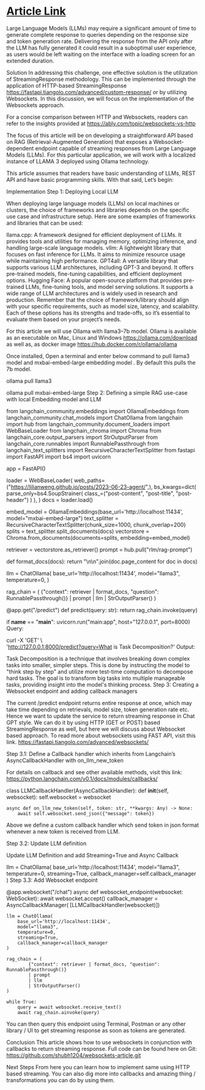 # [Article Link](https://medium.com/@shubham.mdsk/websocket-based-streaming-with-fast-api-and-local-llama-3-46f88eda71a2)

Large Language Models (LLMs) may require a significant amount of time to generate complete response to queries depending on the response size and token generation rate.
Delivering the response from the API only after the LLM has fully generated it could result in a suboptimal user experience, as users would be left waiting on the interface with a loading screen for an extended duration.

Solution
In addressing this challenge, one effective solution is the utilization of StreamingResponse methodology. This can be implemented through the application of HTTP-based StreamingResponse https://fastapi.tiangolo.com/advanced/custom-response/ or by utilizing Websockets. In this discussion, we will focus on the implementation of the Websockets approach.

For a concise comparison between HTTP and Websockets, readers can refer to the insights provided at https://ably.com/topic/websockets-vs-http

The focus of this article will be on developing a straightforward API based on RAG (Retrieval-Augmented Generation) that exposes a Websocket-dependent endpoint capable of streaming responses from Large Language Models (LLMs). For this particular application, we will work with a localized instance of LLAMA 3 deployed using Ollama technology.

This article assumes that readers have basic understanding of LLMs, REST API and have basic programming skills. With that said, Let’s begin:

Implementation
Step 1: Deploying Local LLM

When deploying large language models (LLMs) on local machines or clusters, the choice of frameworks and libraries depends on the specific use case and infrastructure setup. Here are some examples of frameworks and libraries that can be used:

llama.cpp: A framework designed for efficient deployment of LLMs. It provides tools and utilities for managing memory, optimizing inference, and handling large-scale language models.
vllm: A lightweight library that focuses on fast inference for LLMs. It aims to minimize resource usage while maintaining high performance.
GPT4all: A versatile library that supports various LLM architectures, including GPT-3 and beyond. It offers pre-trained models, fine-tuning capabilities, and efficient deployment options.
Hugging Face: A popular open-source platform that provides pre-trained LLMs, fine-tuning tools, and model serving solutions. It supports a wide range of LLM architectures and is widely used in research and production.
Remember that the choice of framework/library should align with your specific requirements, such as model size, latency, and scalability. Each of these options has its strengths and trade-offs, so it’s essential to evaluate them based on your project’s needs.

For this article we will use Ollama with llama3–7b model. Ollama is available as an executable on Mac, Linux and Windows https://ollama.com/download as well as, as docker image https://hub.docker.com/r/ollama/ollama

Once installed, Open a terminal and enter below command to pull llama3 model and mxbai-embed-large embedding model . By default this pulls the 7b model.

ollama pull llama3

ollama pull mxbai-embed-large
Step 2: Defining a simple RAG use-case with local Embedding model and LLM

from langchain_community.embeddings import OllamaEmbeddings
from langchain_community.chat_models import ChatOllama
from langchain import hub
from langchain_community.document_loaders import WebBaseLoader
from langchain_chroma import Chroma
from langchain_core.output_parsers import StrOutputParser
from langchain_core.runnables import RunnablePassthrough
from langchain_text_splitters import RecursiveCharacterTextSplitter
from fastapi import FastAPI
import bs4
import uvicorn

app = FastAPI()

loader = WebBaseLoader(
    web_paths=("https://lilianweng.github.io/posts/2023-06-23-agent/",),
    bs_kwargs=dict(
        parse_only=bs4.SoupStrainer(
            class_=("post-content", "post-title", "post-header")
        )
    ),
)
docs = loader.load()

embed_model = OllamaEmbeddings(base_url='http://localhost:11434',
                               model="mxbai-embed-large")
text_splitter = RecursiveCharacterTextSplitter(chunk_size=1000, chunk_overlap=200)
splits = text_splitter.split_documents(docs)
vectorstore = Chroma.from_documents(documents=splits, embedding=embed_model)

retriever = vectorstore.as_retriever()
prompt = hub.pull("rlm/rag-prompt")


def format_docs(docs):
    return "\n\n".join(doc.page_content for doc in docs)


llm = ChatOllama(
    base_url='http://localhost:11434',
    model="llama3",
    temperature=0,
)

rag_chain = (
        {"context": retriever | format_docs, "question": RunnablePassthrough()}
        | prompt
        | llm
        | StrOutputParser()
)


@app.get("/predict")
def predict(query: str):
    return rag_chain.invoke(query)


if __name__ == "__main__":
    uvicorn.run("main:app", host="127.0.0.1", port=8000)
Query:

curl -X 'GET' \                    
  'http://127.0.0.1:8000/predict?query=What is Task Decomposition?'
Output:

Task Decomposition is a technique that involves breaking down complex tasks into smaller, simpler steps. This is done by instructing the model to "think step by step" and utilize more test-time computation to decompose hard tasks. The goal is to transform big tasks into multiple manageable tasks, providing insight into the model's thinking process.
Step 3: Creating a Websocket endpoint and adding callback managers

The current /predict endpoint returns entire response at once, which may take time depending on retrievals, model size, token generation rate etc. Hence we want to update the service to return streaming response in Chat GPT style.
We can do it by using HTTP (GET or POST) based StreamingResponse as well, but here we will discuss about Websocket based approach.
To read more about websockets using FAST API, visit this link. https://fastapi.tiangolo.com/advanced/websockets/

Step 3.1: Define a Callback handler which inherits from Langchain’s AsyncCallbackHandler with on_llm_new_token

For details on callback and see other available methods, visit this link: https://python.langchain.com/v0.1/docs/modules/callbacks/

class LLMCallbackHandler(AsyncCallbackHandler):
    def __init__(self, websocket):
        self.websocket = websocket

    async def on_llm_new_token(self, token: str, **kwargs: Any) -> None:
        await self.websocket.send_json({"message": token})
Above we define a custom callback handler which send token in json format whenever a new token is received from LLM.

Step 3.2: Update LLM definition

Update LLM Definition and add Streaming=True and Async Callback

llm = ChatOllama(
    base_url='http://localhost:11434',
    model="llama3",
    temperature=0,
    streaming=True,
    callback_manager=self.callback_manager
)
Step 3.3: Add Websocket endpoint

@app.websocket("/chat")
async def websocket_endpoint(websocket: WebSocket):
    await websocket.accept()
    callback_manager = AsyncCallbackManager(
        [LLMCallbackHandler(websocket)])

    llm = ChatOllama(
        base_url='http://localhost:11434',
        model="llama3",
        temperature=0,
        streaming=True,
        callback_manager=callback_manager
    )

    rag_chain = (
            {"context": retriever | format_docs, "question": RunnablePassthrough()}
            | prompt
            | llm
            | StrOutputParser()
    )

    while True:
        query = await websocket.receive_text()
        await rag_chain.ainvoke(query)
You can then query this endpoint using Terminal, Postman or any other library / UI to get streaming response as soon as tokens are generated.

Conclusion
This article shows how to use websockets in conjunction with callbacks to return streaming response. Full code can be found here on Git: https://github.com/shubh1204/websockets-article.git

Next Steps
From here you can learn how to implement same using HTTP based streaming. You can also dig more into callbacks and amazing thing / transformations you can do by using them.
